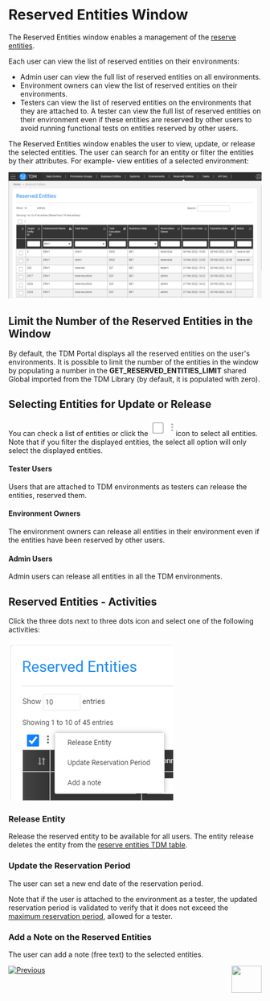 # Reserved Entities Window

The Reserved Entities window enables a management of the [reserve entities](/articles/TDM/tdm_architecture/08_entity_reservation.md).

Each user can view the list of reserved entities on their environments:

- Admin user can view the full list of reserved entities on all environments.
- Environment owners can view the list of reserved entities on their environments.
- Testers can view the list of reserved entities on the environments that they are attached to. A tester can view the full list of reserved entities on their environment even if these entities are reserved by other users to avoid running functional tests on entities reserved by other users.

The Reserved Entities window enables the user to view, update, or release the selected entities. The user can search for an entity or filter the entities by their attributes. For example- view entities of a selected environment:

![reserved entities window](images/reserve_entities_filter.png)



## Limit the Number of the Reserved Entities in the Window

By default, the TDM Portal displays all the reserved entities on the user's environments. It is possible to limit the number of the entities in the window by populating a number in the  **GET_RESERVED_ENTITIES_LIMIT** shared Global imported from the TDM Library (by default, it is populated with zero). 

## Selecting Entities for Update or Release

You can check a list of entities or click the ![select all](images/reserved_entities_select_all_icon.png)icon to select all entities. Note that if you filter the displayed entities, the select all option will only select the displayed entities.

#### Tester Users

Users that are attached to TDM environments as testers can release the entities, reserved them.

#### Environment Owners

The environment owners can release all entities in their environment even if the entities have been reserved by other users.

#### Admin Users

Admin users can release all entities in all the TDM environments.

## Reserved Entities - Activities

Click the three dots next to three dots icon and select one of the following activities:

![select all](images/reserved_entities_activities_popup.png)



### Release Entity

Release the reserved entity to be available for all users. The entity release deletes the entity from the [reserve entities TDM table](/articles/TDM/tdm_architecture/08_entity_reservation.md#reserved-entitys-attributes).

### Update the Reservation Period

The user can set a new end date of the reservation period.

Note that if the user is attached to the environment as a tester, the updated reservation period is validated to verify that it does not exceed the [maximum reservation period](/articles/TDM/tdm_architecture/08_entity_reservation.md#who-can-reserve-entities), allowed for a tester.

### Add a Note on the Reserved Entities

The user can add a note (free text) to the selected entities.



 [![Previous](/articles/images/Previous.png)](12_environment_globals_tab.md)[<img align="right" width="60" height="54" src="/articles/images/Next.png">](14_task_overview.md)

